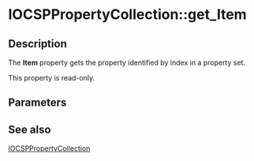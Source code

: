 # IOCSPPropertyCollection::get_Item

## Description

The **Item** property gets the property identified by index in a property set.

This property is read-only.

## Parameters

## See also

[IOCSPPropertyCollection](https://learn.microsoft.com/windows/desktop/api/certadm/nn-certadm-iocsppropertycollection)